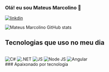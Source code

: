 ### Olá! eu sou Mateus Marcolino 👋

[![linkdin](https://img.shields.io/badge/LinkedIn-0077B5?style=for-the-badge&logo=linkedin&logoColor=white)](https://www.linkedin.com/in/mateus-marcolino-silva-0a4636221/)


![Mateus Marcolino GitHub stats](https://github-readme-stats.vercel.app/api?username=MATEUSMSILV4&hide=dracula)

## Tecnologias que uso no meu dia 

<div style="display: inline_block"><br/>
<img aling="center" alt="C#" src="https://img.shields.io/badge/C%23-239120?style=for-the-badge&logo=c-sharp&logoColor=white"/>
<img aling="center" alt=".NET" src="https://img.shields.io/badge/.NET-5C2D91?style=for-the-badge&logo=.net&logoColor=white">
<img aling="center" alt="JS" src="https://img.shields.io/badge/JavaScript-F7DF1E?style=for-the-badge&logo=javascript&logoColor=black">
<img aling="center" alt="Node JS" src="https://img.shields.io/badge/Node.js-43853D?style=for-the-badge&logo=node.js&logoColor=white">
<img aling="center" alt="Angular" src="https://img.shields.io/badge/Angular-DD0031?style=for-the-badge&logo=angular&logoColor=white">
  
<div>
### Apaixonado por tecnologia
